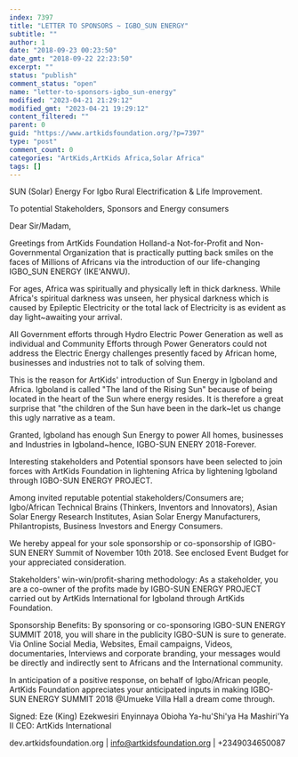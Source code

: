 ```yaml
---
index: 7397
title: "LETTER TO SPONSORS ~ IGBO_SUN ENERGY"
subtitle: ""
author: 1
date: "2018-09-23 00:23:50"
date_gmt: "2018-09-22 22:23:50"
excerpt: ""
status: "publish"
comment_status: "open"
name: "letter-to-sponsors-igbo_sun-energy"
modified: "2023-04-21 21:29:12"
modified_gmt: "2023-04-21 19:29:12"
content_filtered: ""
parent: 0
guid: "https://www.artkidsfoundation.org/?p=7397"
type: "post"
comment_count: 0
categories: "ArtKids,ArtKids Africa,Solar Africa"
tags: []
---
```

SUN (Solar) Energy For Igbo Rural Electrification & Life Improvement.

To potential Stakeholders, Sponsors and Energy consumers

Dear Sir/Madam,

Greetings from ArtKids Foundation Holland-a Not-for-Profit and Non-Governmental Organization that is practically putting back smiles on the faces of Millions of Africans via the introduction of our life-changing IGBO\_SUN ENERGY (IKE'ANWU).

For ages, Africa was spiritually and physically left in thick darkness. While Africa's spiritual darkness was unseen, her physical darkness which is caused by Epileptic Electricity or the total lack of Electricity is as evident as day light~awaiting your arrival.

All Government efforts through Hydro Electric Power Generation as well as individual and Community Efforts through Power Generators could not address the Electric Energy challenges presently faced by African home, businesses and industries not to talk of solving them.

This is the reason for ArtKids' introduction of Sun Energy in Igboland and Africa. Igboland is called "The land of the Rising Sun" because of being located in the heart of the Sun where energy resides. It is therefore a great surprise that "the children of the Sun have been in the dark~let us change this ugly narrative as a team.

Granted, Igboland has enough Sun Energy to power All homes, businesses and Industries in Igboland~hence, IGBO-SUN ENERY 2018-Forever.

Interesting stakeholders and Potential sponsors have been selected to join forces with ArtKids Foundation in lightening Africa by lightening Igboland through IGBO-SUN ENERGY PROJECT.

Among invited reputable potential stakeholders/Consumers are; Igbo/African Technical Brains (Thinkers, Inventors and Innovators), Asian Solar Energy Research Institutes, Asian Solar Energy Manufacturers, Philantropists, Business Investors and Energy Consumers.

We hereby appeal for your sole sponsorship or co-sponsorship of IGBO-SUN ENERY Summit of November 10th 2018. See enclosed Event Budget for your appreciated consideration.

Stakeholders' win-win/profit-sharing methodology:
As a stakeholder, you are a co-owner of the profits made by IGBO-SUN ENERGY PROJECT carried out by ArtKids International for Igboland through ArtKids Foundation.

Sponsorship Benefits:
By sponsoring or co-sponsoring IGBO-SUN ENERGY SUMMIT 2018, you will share in the publicity IGBO-SUN is sure to generate. Via Online Social Media, Websites, Email campaigns, Videos, documentaries, Interviews and corporate branding, your messages would be directly and indirectly sent to Africans and the International community.

In anticipation of a positive response, on behalf of Igbo/African people, ArtKids Foundation appreciates your anticipated inputs in making IGBO-SUN ENERGY SUMMIT 2018 @Umueke Villa Hall a dream come through.

Signed:
Eze (King) Ezekwesiri Enyinnaya Obioha
Ya-hu'Shi'ya Ha Mashiri'Ya II
CEO: ArtKids International

dev.artkidsfoundation.org | info@artkidsfoundation.org | +2349034650087